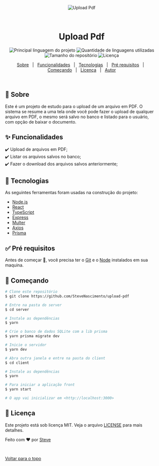 <div align="center" id="top"> 
  <img src="./.github/app.gif" alt="Upload Pdf" />

&#xa0;

  <!-- <a href="https://uploadpdf.netlify.com">Demo</a> -->
</div>

<h1 align="center">Upload Pdf</h1>

<p align="center">
  <img alt="Principal linguagem do projeto" src="https://img.shields.io/github/languages/top/SteveNascimento/upload-pdf?color=56BEB8">

  <img alt="Quantidade de linguagens utilizadas" src="https://img.shields.io/github/languages/count/SteveNascimento/upload-pdf?color=56BEB8">

  <img alt="Tamanho do repositório" src="https://img.shields.io/github/repo-size/SteveNascimento/upload-pdf?color=56BEB8">

  <img alt="Licença" src="https://img.shields.io/github/license/SteveNascimento/upload-pdf?color=56BEB8">

  <!-- <img alt="Github issues" src="https://img.shields.io/github/issues/SteveNascimento/upload-pdf?color=56BEB8" /> -->

  <!-- <img alt="Github forks" src="https://img.shields.io/github/forks/SteveNascimento/upload-pdf?color=56BEB8" /> -->

  <!-- <img alt="Github stars" src="https://img.shields.io/github/stars/SteveNascimento/upload-pdf?color=56BEB8" /> -->
</p>

<!-- Status -->

<!-- <h4 align="center">
	🚧  Upload Pdf 🚀 Em construção...  🚧
</h4>

<hr> -->

<p align="center">
  <a href="#dart-sobre">Sobre</a> &#xa0; | &#xa0; 
  <a href="#sparkles-funcionalidades">Funcionalidades</a> &#xa0; | &#xa0;
  <a href="#rocket-tecnologias">Tecnologias</a> &#xa0; | &#xa0;
  <a href="#white_check_mark-pré-requisitos">Pré requisitos</a> &#xa0; | &#xa0;
  <a href="#checkered_flag-começando">Começando</a> &#xa0; | &#xa0;
  <a href="#memo-licença">Licença</a> &#xa0; | &#xa0;
  <a href="https://github.com/SteveNascimento" target="_blank">Autor</a>
</p>

<br>

## :dart: Sobre

Este é um projeto de estudo para o upload de um arquivo em PDF. O sistema se resume a uma tela onde você pode fazer o upload de qualquer arquivo em PDF, o mesmo será salvo no banco e listado para o usuário, com opção de baixar o documento.

## :sparkles: Funcionalidades

:heavy_check_mark: Upload de arquivos em PDF;\
:heavy_check_mark: Listar os arquivos salvos no banco;\
:heavy_check_mark: Fazer o download dos arquivos salvos anteriormente;

## :rocket: Tecnologias

As seguintes ferramentas foram usadas na construção do projeto:

- [Node.js](https://nodejs.org/en/)
- [React](https://pt-br.reactjs.org/)
- [TypeScript](https://www.typescriptlang.org/)
- [Express](https://expressjs.com/)
- [Multer](https://github.com/expressjs/multer)
- [Axios](https://axios-http.com/)
- [Prisma](https://www.prisma.io/)

## :white_check_mark: Pré requisitos

Antes de começar :checkered_flag:, você precisa ter o [Git](https://git-scm.com) e o [Node](https://nodejs.org/en/) instalados em sua maquina.

## :checkered_flag: Começando

```bash
# Clone este repositório
$ git clone https://github.com/SteveNascimento/upload-pdf

# Entre na pasta do server
$ cd server

# Instale as dependências
$ yarn

# Crie o banco de dados SQLite com a lib prisma
$ yarn prisma migrate dev

# Inicie o servidor
$ yarn dev

# Abra outra janela e entre na pasta do client
$ cd client

# Instale as dependências
$ yarn

# Para iniciar a aplicação front
$ yarn start

# O app vai inicializar em <http://localhost:3000>
```

## :memo: Licença

Este projeto está sob licença MIT. Veja o arquivo [LICENSE](LICENSE.md) para mais detalhes.

Feito com :heart: por <a href="https://github.com/SteveNascimento" target="_blank">Steve</a>

&#xa0;

<a href="#top">Voltar para o topo</a>
